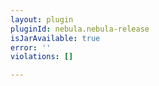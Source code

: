 ```yaml
---
layout: plugin
pluginId: nebula.nebula-release
isJarAvailable: true
error: ''
violations: []

---
```

